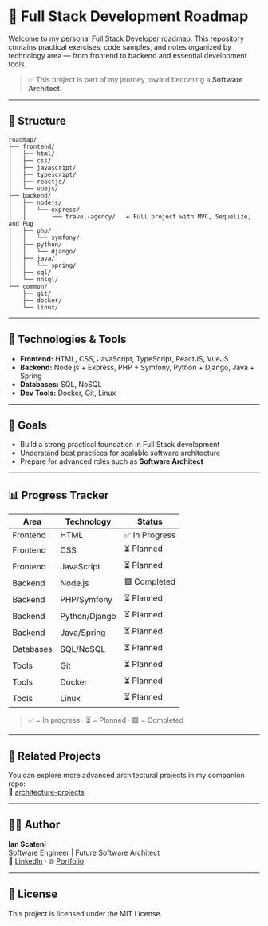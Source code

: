 # 🧠 Full Stack Development Roadmap

Welcome to my personal Full Stack Developer roadmap. This repository contains practical exercises, code samples, and notes organized by technology area — from frontend to backend and essential development tools.

> ✅ This project is part of my journey toward becoming a **Software Architect**.

---

## 📁 Structure

```
roadmap/
├── frontend/
│   ├── html/
│   ├── css/
│   ├── javascript/
│   ├── typescript/
│   ├── reactjs/
│   └── vuejs/
├── backend/
│   ├── nodejs/
│   │   └── express/
│   │       └── travel-agency/   ← Full project with MVC, Sequelize, and Pug
│   ├── php/
│   │   └── symfony/
│   ├── python/
│   │   └── django/
│   ├── java/
│   │   └── spring/
│   ├── sql/
│   └── nosql/
└── common/
    ├── git/
    ├── docker/
    └── linux/
```

---

## 🚀 Technologies & Tools

- **Frontend:** HTML, CSS, JavaScript, TypeScript, ReactJS, VueJS
- **Backend:** Node.js + Express, PHP + Symfony, Python + Django, Java + Spring
- **Databases:** SQL, NoSQL
- **Dev Tools:** Docker, Git, Linux

---

## 🎯 Goals

- Build a strong practical foundation in Full Stack development
- Understand best practices for scalable software architecture
- Prepare for advanced roles such as **Software Architect**

---

## 📊 Progress Tracker

| Area        | Technology    | Status        |
|-------------|---------------|---------------|
| Frontend    | HTML          | ✅ In Progress |
| Frontend    | CSS           | ⏳ Planned     |
| Frontend    | JavaScript    | ⏳ Planned     |
| Backend     | Node.js       | 🟩 Completed   |
| Backend     | PHP/Symfony   | ⏳ Planned     |
| Backend     | Python/Django | ⏳ Planned     |
| Backend     | Java/Spring   | ⏳ Planned     |
| Databases   | SQL/NoSQL     | ⏳ Planned     |
| Tools       | Git           | ⏳ Planned     |
| Tools       | Docker        | ⏳ Planned     |
| Tools       | Linux         | ⏳ Planned     |

> ✅ = In progress · ⏳ = Planned · 🟩 = Completed

---

## 🧩 Related Projects

You can explore more advanced architectural projects in my companion repo:  
🔗 [architecture-projects](https://github.com/IanScateni/architecture-projects)

---

## 🧑‍💻 Author

**Ian Scateni**  
Software Engineer | Future Software Architect  
🔗 [LinkedIn](https://linkedin.com/in/IanScateni) · 🌐 [Portfolio](https://ianscateni.com)

---

## 📜 License

This project is licensed under the MIT License.
